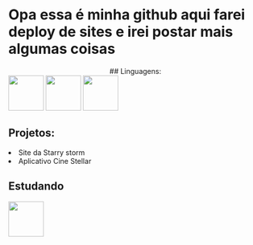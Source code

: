 # Opa essa é minha github aqui farei deploy de sites e irei postar mais algumas coisas 

<center>## Linguagens:</center>
<div>
<img src="https://cdn.jsdelivr.net/gh/devicons/devicon@latest/icons/html5/html5-original.svg" width="70px" height="70px" />
<img src="https://cdn.jsdelivr.net/gh/devicons/devicon@latest/icons/css3/css3-original.svg" width="70px" height="70px" />
<img src="https://cdn.jsdelivr.net/gh/devicons/devicon@latest/icons/visualbasic/visualbasic-original.svg" width="70px" height="70px" />

</div>

## Projetos:
<li>Site da Starry storm</li>
<li>Aplicativo Cine Stellar</li>

## Estudando
<img src="https://cdn.jsdelivr.net/gh/devicons/devicon@latest/icons/csharp/csharp-original.svg" width="70px" height="70px" />
